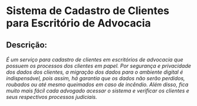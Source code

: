 # **Sistema de Cadastro de Clientes para Escritório de Advocacia**

## Descrição:

  ###### É um serviço para cadastro de clientes em escritórios de advocacia que possuem os processos dos clientes em papel. Por segurança e privacidade dos dados dos clientes, a migração dos dados para o ambiente digital é indispensável, pois assim, há garantia que os dados não serão perdidos, roubados ou até mesmo queimados em caso de incêndio. Além disso, fica muito mais fácil cada advogado acessar o sistema e verificar os clientes e seus respectivos processos judiciais.
 
 
